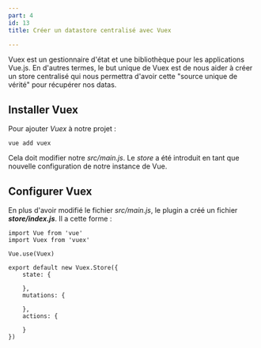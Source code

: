 ```yaml
---
part: 4
id: 13
title: Créer un datastore centralisé avec Vuex

---
```

Vuex est un gestionnaire d'état et une bibliothèque pour les applications Vue.js. En d'autres termes, le but unique de Vuex est de nous aider à créer un store centralisé qui nous permettra d'avoir cette "source unique de vérité" pour récupérer nos datas.

## Installer Vuex

Pour ajouter _Vuex_ à notre projet :

    vue add vuex

Cela doit modifier notre _src/main.js_. Le _store_ a été introduit en tant que nouvelle configuration de notre instance de Vue.

## Configurer Vuex

En plus d'avoir modifié le fichier _src/main.js_, le plugin a créé un fichier **_store/index.js_**. Il a cette forme :

    import Vue from 'vue'
    import Vuex from 'vuex'
    
    Vue.use(Vuex)
    
    export default new Vuex.Store({
        state: {
    
        },
        mutations: {
    
        },
        actions: {
    
        }
    })